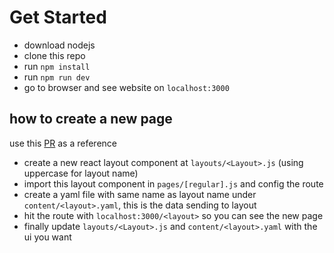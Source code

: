# Get Started
* download nodejs
* clone this repo
* run ```npm install```
* run ```npm run dev```
* go to browser and see website on ```localhost:3000```


## how to create a new page
use this [PR](https://github.com/EdgeTechRepo/GymAppWebsite/pull/1/files) as a reference
* create a new react layout component at ```layouts/<Layout>.js``` (using uppercase for layout name)
* import this layout component in ```pages/[regular].js``` and config the route
* create a yaml file with same name as layout name under ```content/<layout>.yaml```, this is the data sending to layout
* hit the route with ```localhost:3000/<layout>``` so you can see the new page
* finally update ```layouts/<Layout>.js``` and ```content/<layout>.yaml``` with the ui you want